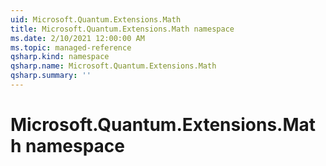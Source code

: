 ```yaml
---
uid: Microsoft.Quantum.Extensions.Math
title: Microsoft.Quantum.Extensions.Math namespace
ms.date: 2/10/2021 12:00:00 AM
ms.topic: managed-reference
qsharp.kind: namespace
qsharp.name: Microsoft.Quantum.Extensions.Math
qsharp.summary: ''
---
```


# Microsoft.Quantum.Extensions.Math namespace



